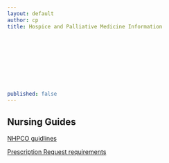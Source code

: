 ```yaml
---
layout: default
author: cp
title: Hospice and Palliative Medicine Information










published: false
---
```


## Nursing Guides
	
 

[NHPCO guidlines](https://docs.google.com/document/d/1wCt8dnNq-ct3YNkL_tB5pt8Nxd87dmJqvHMStD5daeU/pub)

[Prescription Request requirements](https://docs.google.com/document/d/1G3eRkaUgBPiYPnIbLd9r9reEh5iPDy4vdm2XHKuxJdE/pub)

